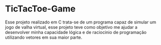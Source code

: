 # TicTacToe-Game


Esse projeto realizado em C trata-se de um programa capaz de simular um jogo de valha virtual, esse projeto teve como objetivo me ajudar a desenvolver minha capacidade lógica e de raciocinio de programação utilizando vetores em sua maior parte.
